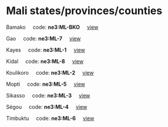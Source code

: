 # Mali states/provinces/counties
Bamako&nbsp;&nbsp;&nbsp;&nbsp;&nbsp;code: **ne3:ML-BKO**&nbsp;&nbsp;&nbsp;&nbsp;&nbsp;[view](../../export/geojson/medium/ne3/ml/bko.geojson)&nbsp;&nbsp;&nbsp;&nbsp;&nbsp;


Gao&nbsp;&nbsp;&nbsp;&nbsp;&nbsp;code: **ne3:ML-7**&nbsp;&nbsp;&nbsp;&nbsp;&nbsp;[view](../../export/geojson/medium/ne3/ml/7.geojson)&nbsp;&nbsp;&nbsp;&nbsp;&nbsp;


Kayes&nbsp;&nbsp;&nbsp;&nbsp;&nbsp;code: **ne3:ML-1**&nbsp;&nbsp;&nbsp;&nbsp;&nbsp;[view](../../export/geojson/medium/ne3/ml/1.geojson)&nbsp;&nbsp;&nbsp;&nbsp;&nbsp;


Kidal&nbsp;&nbsp;&nbsp;&nbsp;&nbsp;code: **ne3:ML-8**&nbsp;&nbsp;&nbsp;&nbsp;&nbsp;[view](../../export/geojson/medium/ne3/ml/8.geojson)&nbsp;&nbsp;&nbsp;&nbsp;&nbsp;


Koulikoro&nbsp;&nbsp;&nbsp;&nbsp;&nbsp;code: **ne3:ML-2**&nbsp;&nbsp;&nbsp;&nbsp;&nbsp;[view](../../export/geojson/medium/ne3/ml/2.geojson)&nbsp;&nbsp;&nbsp;&nbsp;&nbsp;


Mopti&nbsp;&nbsp;&nbsp;&nbsp;&nbsp;code: **ne3:ML-5**&nbsp;&nbsp;&nbsp;&nbsp;&nbsp;[view](../../export/geojson/medium/ne3/ml/5.geojson)&nbsp;&nbsp;&nbsp;&nbsp;&nbsp;


Sikasso&nbsp;&nbsp;&nbsp;&nbsp;&nbsp;code: **ne3:ML-3**&nbsp;&nbsp;&nbsp;&nbsp;&nbsp;[view](../../export/geojson/medium/ne3/ml/3.geojson)&nbsp;&nbsp;&nbsp;&nbsp;&nbsp;


Ségou&nbsp;&nbsp;&nbsp;&nbsp;&nbsp;code: **ne3:ML-4**&nbsp;&nbsp;&nbsp;&nbsp;&nbsp;[view](../../export/geojson/medium/ne3/ml/4.geojson)&nbsp;&nbsp;&nbsp;&nbsp;&nbsp;


Timbuktu&nbsp;&nbsp;&nbsp;&nbsp;&nbsp;code: **ne3:ML-6**&nbsp;&nbsp;&nbsp;&nbsp;&nbsp;[view](../../export/geojson/medium/ne3/ml/6.geojson)&nbsp;&nbsp;&nbsp;&nbsp;&nbsp;

